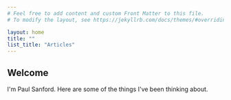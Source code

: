 ```yaml
---
# Feel free to add content and custom Front Matter to this file.
# To modify the layout, see https://jekyllrb.com/docs/themes/#overriding-theme-defaults

layout: home
title: ""
list_title: "Articles"
---
```

## Welcome
I'm Paul Sanford. Here are some of the things I've been thinking about.
